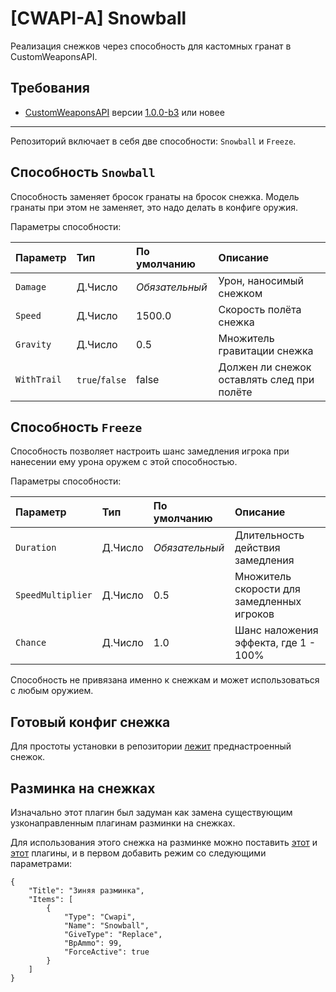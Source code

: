 # [CWAPI-A] Snowball

Реализация снежков через способность для кастомных гранат в CustomWeaponsAPI.

## Требования

- [CustomWeaponsAPI](https://github.com/AmxxModularEcosystem/CustomWeaponsAPI) версии [1.0.0-b3](https://github.com/AmxxModularEcosystem/CustomWeaponsAPI/releases/tag/1.0.0-b3) или новее

---

Репозиторий включает в себя две способности: `Snowball` и `Freeze`.

## Способность `Snowball`

Способность заменяет бросок гранаты на бросок снежка. Модель гранаты при этом не заменяет, это надо делать в конфиге оружия.

Параметры способности:

| Параметр    | Тип            | По умолчанию   | Описание                                   |
| :---------- | :------------- | :------------- | :----------------------------------------- |
| `Damage`    | Д.Число        | *Обязательный* | Урон, наносимый снежком                    |
| `Speed`     | Д.Число        | 1500.0         | Скорость полёта снежка                     |
| `Gravity`   | Д.Число        | 0.5            | Множитель гравитации снежка                |
| `WithTrail` | `true`/`false` | false          | Должен ли снежок оставлять след при полёте |

## Способность `Freeze`

Способность позволяет настроить шанс замедления игрока при нанесении ему урона оружем с этой способностью.

Параметры способности:

| Параметр          | Тип     | По умолчанию   | Описание                                    |
| :---------------- | :------ | :------------- | :------------------------------------------ |
| `Duration`        | Д.Число | *Обязательный* | Длительность действия замедления            |
| `SpeedMultiplier` | Д.Число | 0.5            | Множитель скорости для замедленных игроков  |
| `Chance`          | Д.Число | 1.0            | Шанс наложения эффекта, где 1 - 100%        |

Способность не привязана именно к снежкам и может использоваться с любым оружием.

## Готовый конфиг снежка

Для простоты установки в репозитории [лежит](amxmodx/configs/plugins/CustomWeaponsAPI/Weapons/Snowball/Snowball.json) преднастроенный снежок.

## Разминка на снежках

Изначально этот плагин был задуман как замена существующим узконаправленным плагинам разминки на снежках.

Для использования этого снежка на разминке можно поставить [этот](https://github.com/ArKaNeMaN/amxx-RandomWeaponsWarmUP) и [этот](https://github.com/AmxxModularEcosystem/IC-I-Cwapi) плагины, и в первом добавить режим со следующими параметрами:

```jsonc
{
    "Title": "Зиняя разминка",
    "Items": [
        {
            "Type": "Cwapi",
            "Name": "Snowball",
            "GiveType": "Replace",
            "BpAmmo": 99,
            "ForceActive": true
        }
    ]
}
```
